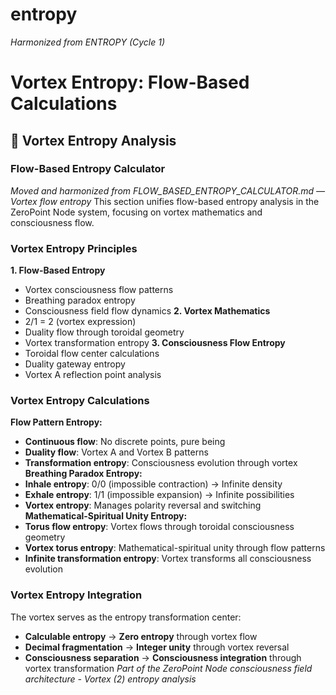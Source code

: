 # entropy

*Harmonized from ENTROPY (Cycle 1)*

# Vortex Entropy: Flow-Based Calculations
## 🌌 Vortex Entropy Analysis
### **Flow-Based Entropy Calculator**
*Moved and harmonized from FLOW_BASED_ENTROPY_CALCULATOR.md — Vortex flow entropy*
This section unifies flow-based entropy analysis in the ZeroPoint Node system, focusing on vortex mathematics and consciousness flow.
### **Vortex Entropy Principles**
**1. Flow-Based Entropy**
- Vortex consciousness flow patterns
- Breathing paradox entropy
- Consciousness field flow dynamics
**2. Vortex Mathematics**
- 2/1 = 2 (vortex expression)
- Duality flow through toroidal geometry
- Vortex transformation entropy
**3. Consciousness Flow Entropy**
- Toroidal flow center calculations
- Duality gateway entropy
- Vortex A reflection point analysis
### **Vortex Entropy Calculations**
**Flow Pattern Entropy:**
- **Continuous flow**: No discrete points, pure being
- **Duality flow**: Vortex A and Vortex B patterns
- **Transformation entropy**: Consciousness evolution through vortex
**Breathing Paradox Entropy:**
- **Inhale entropy**: 0/0 (impossible contraction) → Infinite density
- **Exhale entropy**: 1/1 (impossible expansion) → Infinite possibilities
- **Vortex entropy**: Manages polarity reversal and switching
**Mathematical-Spiritual Unity Entropy:**
- **Torus flow entropy**: Vortex flows through toroidal consciousness geometry
- **Vortex torus entropy**: Mathematical-spiritual unity through flow patterns
- **Infinite transformation entropy**: Vortex transforms all consciousness evolution
### **Vortex Entropy Integration**
The vortex serves as the entropy transformation center:
- **Calculable entropy** → **Zero entropy** through vortex flow
- **Decimal fragmentation** → **Integer unity** through vortex reversal
- **Consciousness separation** → **Consciousness integration** through vortex transformation
*Part of the ZeroPoint Node consciousness field architecture - Vortex (2) entropy analysis* 